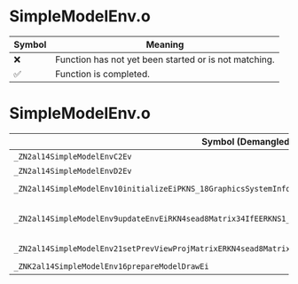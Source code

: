 # SimpleModelEnv.o
| Symbol | Meaning 
| ------------- | ------------- 
| :x: | Function has not yet been started or is not matching. 
| :white_check_mark: | Function is completed. 


# SimpleModelEnv.o
| Symbol (Demangled) | Symbol (Mangled) | Decompiled? |
| ------------- |  ------------- | ------------- |
| `_ZN2al14SimpleModelEnvC2Ev` | `al::SimpleModelEnv::SimpleModelEnv(void)` | :white_check_mark: |
| `_ZN2al14SimpleModelEnvD2Ev` | `al::SimpleModelEnv::~SimpleModelEnv()` | :white_check_mark: |
| `_ZN2al14SimpleModelEnv10initializeEiPKNS_18GraphicsSystemInfoEPN4sead4HeapE` | `al::SimpleModelEnv::initialize(int,al::GraphicsSystemInfo const*,sead::Heap *)` | :white_check_mark: |
| `_ZN2al14SimpleModelEnv9updateEnvEiRKN4sead8Matrix34IfEERKNS1_8Matrix44IfEERKNS1_7Vector2IfEESD_fffffPKc` | `al::SimpleModelEnv::updateEnv(int,sead::Matrix34<float> const&,sead::Matrix44<float> const&,sead::Vector2<float> const&,sead::Vector2<float> const&,float,float,float,float,float,char const*)` | :white_check_mark: |
| `_ZN2al14SimpleModelEnv21setPrevViewProjMatrixERKN4sead8Matrix34IfEERKNS1_8Matrix44IfEE` | `al::SimpleModelEnv::setPrevViewProjMatrix(sead::Matrix34<float> const&,sead::Matrix44<float> const&)` | :white_check_mark: |
| `_ZNK2al14SimpleModelEnv16prepareModelDrawEi` | `al::SimpleModelEnv::prepareModelDraw(int)const` | :white_check_mark: |
